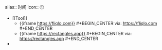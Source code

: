 alias:: 时间
icon:: 🕛

- [[Tool]]
  - {{iframe https://fliqlo.com}}
    #+BEGIN_CENTER
    via: https://fliqlo.com
    #+END_CENTER
  - {{iframe https://rectangles.app}}
    #+BEGIN_CENTER
    via: https://rectangles.app
    #+END_CENTER
-